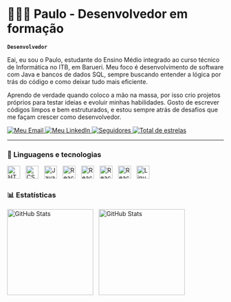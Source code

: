 # 👨🏽‍💻 Paulo - Desenvolvedor em formação

**`Desenvolvedor`**

Eai, eu sou o Paulo, estudante do Ensino Médio integrado ao curso técnico de Informática no ITB, em Barueri. Meu foco é desenvolvimento de software com Java e bancos de dados SQL, sempre buscando entender a lógica por trás do código e como deixar tudo mais eficiente.

Aprendo de verdade quando coloco a mão na massa, por isso crio projetos próprios para testar ideias e evoluir minhas habilidades. Gosto de escrever códigos limpos e bem estruturados, e estou sempre atrás de desafios que me façam crescer como desenvolvedor.

<p align="left">
   <a href="https://mail.google.com/mail/u/1/#sent?compose=DmwnWtMqhRGmPkzhpHjxjDSJzspBRSskfppgpcNGJWXlvFjKclnhNwRGgHhCDnRZCtZHFrsXQwtl" target="_blank">
  <img 
    src="https://img.shields.io/badge/Email-131b23?style=for-the-badge&labelColor=131b23&logo=gmail&logoColor=white" 
    alt="Meu Email" 
    title="Me mande um email"
  />
</a>
       <a href="https://www.linkedin.com/in/paulo-henrique-andrade-de-oliveira-a91228357?utm_source=share&utm_campaign=share_via&utm_content=profile&utm_medium=android_app /" target="_blank">
  <img
    src="https://img.shields.io/badge/LinkedIn-2274a5?style=for-the-badge&labelColor=488207&logo=linkedin&logoColor=white" 
    alt="Meu LinkedIn" 
    title="Meu LinkedIn"
    />
</a>
    <a href="https://github.com/pauloWare?tab=followers">
        <img 
            alt="Seguidores" 
            title="Follow me on GitHub" 
            src="https://custom-icon-badges.demolab.com/github/followers/pauloWare?color=236ad3&labelColor=e9f1f7&style=for-the-badge&logo=github&label=Seguidores&logoColor=black"
        />
    </a>
    </a> 
    <a href="https://github.com/pauloWare?tab=repositories&sort=stargazers">
        <img 
            alt="Total de estrelas" 
            title="Total stars" 
            src="https://custom-icon-badges.demolab.com/github/stars/pauloWare?color=55960c&style=for-the-badge&labelColor=488207&logo=star&label=estrelas"
        />
    </a>
</p>

---

### 🤖 Linguagens e tecnologias
<img 
    align="left" 
    alt="HTML"
    title="HTML" 
    width="30px" 
    style="padding-right: 10px;" 
    src="https://cdn.jsdelivr.net/gh/devicons/devicon@latest/icons/html5/html5-original.svg" 
 />

 <img 
    align="left" 
    alt="CSS" 
    title="CSS"
    width="30px" 
    style="padding-right: 10px;" 
    src="https://cdn.jsdelivr.net/gh/devicons/devicon@latest/icons/css3/css3-original.svg" 
/>

<img 
    align="left" 
    alt="JavaScript" 
    title="JavaScript"
    width="30px" 
    style="padding-right: 10px;" 
    src="https://cdn.jsdelivr.net/gh/devicons/devicon@latest/icons/javascript/javascript-original.svg" 
/>

<img 
    align="left" 
    alt="React"
    title="React" 
    width="30px" 
    style="padding-right: 10px;" 
    src="https://cdn.jsdelivr.net/gh/devicons/devicon@latest/icons/react/react-original.svg" 
/>

<img 
    align="left" 
    alt="React"
    title="React" 
    width="30px" 
    style="padding-right: 10px;" 
    src="https://cdn.jsdelivr.net/gh/devicons/devicon@latest/icons/vitejs/vitejs-original.svg" 
/>

<img 
    align="left" 
    alt="React"
    title="React" 
    width="30px" 
    style="padding-right: 10px;" 
    src="https://cdn.jsdelivr.net/gh/devicons/devicon@latest/icons/java/java-original.svg" 
/>

<img 
    align="left" 
    alt="React"
    title="React" 
    width="30px" 
    style="padding-right: 10px;" 
    src="https://cdn.jsdelivr.net/gh/devicons/devicon@latest/icons/mysql/mysql-original.svg" 
/>

<img 
    align="left" 
    alt="Linux"
    title="Linux" 
    width="30px" 
    style="padding-right: 10px;" 
    src="https:///dn.jsdelivr.net/gh/devicons/devicons/icons/linux/linux-plain.svg"
 />

<br/>
<br/>

### 📊 Estatísticas

<p>
  <img 
    align="left" 
    alt="GitHub Stats" 
    height="200" 
    style="padding-right: 10px;" 
    src="https://github-readme-stats.vercel.app/api?username=pauloWare&show_icons=true&theme=tokyonight&include_all_commits=true&locale=pt-br" 
  />

<img 
      align="left" 
      alt="GitHub Stats" 
      height="200" 
      src="https://github-readme-stats.vercel.app/api/top-langs/?username=pauloWare&theme=tokyonight&layout=compact&custom_title=Tecnologias&langs_count=9" 
  />

</p>

